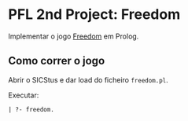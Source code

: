 # PFL 2nd Project: Freedom

Implementar o jogo [Freedom](https://www.iggamecenter.com/en/rules/freedom) em Prolog.

## Como correr o jogo

Abrir o SICStus e dar load do ficheiro `freedom.pl`.

Executar:
```
| ?- freedom.
```